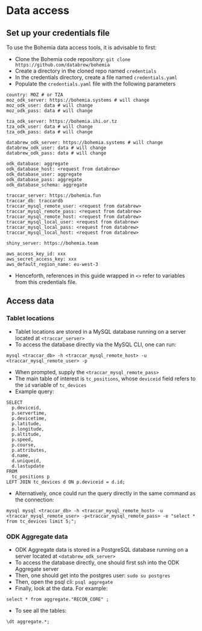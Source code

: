 # Data access

## Set up your credentials file

To use the Bohemia data access tools, it is advisable to first:
- Clone the Bohemia code repository: `git clone https://github.com/databrew/bohemia`
- Create a directory in the cloned repo named `credentials`
- In the credentials directory, create a file named `credentials.yaml`
- Populate the `credentials.yaml` file with the following parameters

```
country: MOZ # or TZA
moz_odk_server: https://bohemia.systems # will change
moz_odk_user: data # will change
moz_odk_pass: data # will change

tza_odk_server: https://bohemia.ihi.or.tz
tza_odk_user: data # will change
tza_odk_pass: data # will change

databrew_odk_server: https://bohemia.systems # will change
databrew_odk_user: data # will change
databrew_odk_pass: data # will change

odk_database: aggregate
odk_database_host: <request from databrew>
odk_database_user: aggregate
odk_database_pass: aggregate
odk_database_schema: aggregate

traccar_server: https://bohemia.fun
traccar_db: traccardb
traccar_mysql_remote_user: <request from databrew>
traccar_mysql_remote_pass: <request from databrew>
traccar_mysql_remote_host: <request from databrew>
traccar_mysql_local_user: <request from databrew>
traccar_mysql_local_pass: <request from databrew>
traccar_mysql_local_host: <request from databrew>

shiny_server: https://bohemia.team

aws_access_key_id: xxx
aws_secret_access_key: xxx
aws_default_region_name: eu-west-3
```

- Henceforth, references in this guide wrapped in `<>` refer to variables from this credentials file.

## Access data

### Tablet locations

- Tablet locations are stored in a MySQL database running on a server located at `<traccar_server>`
- To access the database directly via the MySQL CLI, one can run:
```
mysql <traccar_db> -h <traccar_mysql_remote_host> -u <traccar_mysql_remote_user> -p
```
- When prompted, supply the `<traccar_mysql_remote_pass>`
- The main table of interest is `tc_positions`, whose `deviceid` field refers to the `id` variable of `tc_devices`
- Example query:
```
SELECT
  p.deviceid,
  p.servertime,
  p.devicetime,
  p.latitude,
  p.longitude,
  p.altitude,
  p.speed,
  p.course,
  p.attributes,
  d.name,
  d.uniqueid,
  d.lastupdate
FROM
  tc_positions p
LEFT JOIN tc_devices d ON p.deviceid = d.id;
```

- Alternatively, once could run the query directly in the same command as the connection:
```
mysql mysql <traccar_db> -h <traccar_mysql_remote_host> -u <traccar_mysql_remote_user> -p<traccar_mysql_remote_pass> -e "select * from tc_devices limit 5;";
```

### ODK Aggregate data

- ODK Aggregate data is stored in a PostgreSQL database running on a server located at `<databrew_odk_server>`
- To access the database directly, one should first ssh into the ODK Aggregate server
- Then, one should get into the postgres user: `sudo su postgres`
- Then, open the psql cli: `psql aggregate`
- Finally, look at the data. For example:
```
select * from aggregate."RECON_CORE" ;
```
- To see all the tables:
```
\dt aggregate.*;
```
